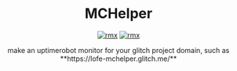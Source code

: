 <div align="center">

# MCHelper

[![rmx](https://img.shields.io/badge/REPOSITORY-PUBLIC-red?style=for-the-badge)](https://glitch.com/edit/#!/remix/lofe-mchelper)
[![rmx](https://img.shields.io/badge/LICENSE-MIT-yellow?style=for-the-badge)](https://github.com/OfficialLofe/MCHelper/blob/master/LICENSE)
</center>
make an uptimerobot monitor for your glitch project domain, such as **https://lofe-mchelper.glitch.me/**
</div>
